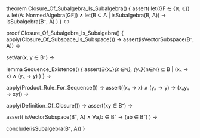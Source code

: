 theorem Closure_Of_Subalgebra_Is_Subalgebra() {
  assert(
    let(GF ∈ {ℝ, ℂ}) ∧
    let(A: NormedAlgebra[GF]) ∧
    let(B ⊆ A | isSubalgebra(B, A)) →
    isSubalgebra(B⁻, A)
  )
} ↔

proof Closure_Of_Subalgebra_Is_Subalgebra() {
  apply(Closure_Of_Subspace_Is_Subspace()) →
  assert(isVectorSubspace(B⁻, A)) →
  
  setVar(x, y ∈ B⁻) →
  
  lemma Sequence_Existence() {
    assert(∃{xₙ}_{n∈ℕ}, {yₙ}_{n∈ℕ} ⊆ B |
      (xₙ → x) ∧ (yₙ → y)
    )
  } →
  
  apply(Product_Rule_For_Sequence()) →
  assert((xₙ → x) ∧ (yₙ → y) → (xₙyₙ → xy)) →
  
  apply(Definition_Of_Closure()) →
  assert(xy ∈ B⁻) →
  
  assert(
    isVectorSubspace(B⁻, A) ∧
    ∀a,b ∈ B⁻ → (ab ∈ B⁻)
  ) →
  
  conclude(isSubalgebra(B⁻, A))
}